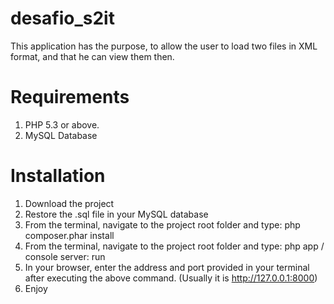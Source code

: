 desafio_s2it
============

This application has the purpose, to allow the user to load two files in XML format, and that he can view them then.

Requirements
============

1. PHP 5.3 or above.
2. MySQL Database

Installation
============

1. Download the project
2. Restore the .sql file in your MySQL database
3. From the terminal, navigate to the project root folder and type: php composer.phar install
4. From the terminal, navigate to the project root folder and type: php app / console server: run
5. In your browser, enter the address and port provided in your terminal after executing the above command. (Usually it is http://127.0.0.1:8000)
6. Enjoy